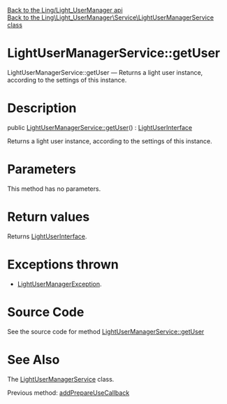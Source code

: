 [Back to the Ling/Light_UserManager api](https://github.com/lingtalfi/Light_UserManager/blob/master/doc/api/Ling/Light_UserManager.md)<br>
[Back to the Ling\Light_UserManager\Service\LightUserManagerService class](https://github.com/lingtalfi/Light_UserManager/blob/master/doc/api/Ling/Light_UserManager/Service/LightUserManagerService.md)


LightUserManagerService::getUser
================



LightUserManagerService::getUser — Returns a light user instance, according to the settings of this instance.




Description
================


public [LightUserManagerService::getUser](https://github.com/lingtalfi/Light_UserManager/blob/master/doc/api/Ling/Light_UserManager/Service/LightUserManagerService/getUser.md)() : [LightUserInterface](https://github.com/lingtalfi/Light_User/blob/master/doc/api/Ling/Light_User/LightUserInterface.md)




Returns a light user instance, according to the settings of this instance.




Parameters
================

This method has no parameters.


Return values
================

Returns [LightUserInterface](https://github.com/lingtalfi/Light_User/blob/master/doc/api/Ling/Light_User/LightUserInterface.md).


Exceptions thrown
================

- [LightUserManagerException](https://github.com/lingtalfi/Light_UserManager/blob/master/doc/api/Ling/Light_UserManager/Exception/LightUserManagerException.md).&nbsp;







Source Code
===========
See the source code for method [LightUserManagerService::getUser](https://github.com/lingtalfi/Light_UserManager/blob/master/Service/LightUserManagerService.php#L53-L60)


See Also
================

The [LightUserManagerService](https://github.com/lingtalfi/Light_UserManager/blob/master/doc/api/Ling/Light_UserManager/Service/LightUserManagerService.md) class.

Previous method: [addPrepareUseCallback](https://github.com/lingtalfi/Light_UserManager/blob/master/doc/api/Ling/Light_UserManager/Service/LightUserManagerService/addPrepareUseCallback.md)<br>

